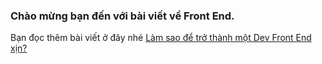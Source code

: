 ### Chào mừng bạn đến với bài viết về Front End.
Bạn đọc thêm bài viết ở đây nhé [Làm sao để trở thành một Dev Front End xịn?](https://lapth.github.io/FE-User-Management/)
